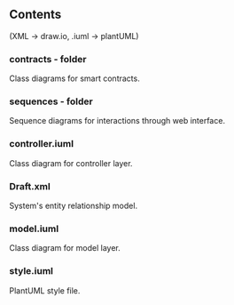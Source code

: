 ## Contents

(XML -> draw.io, .iuml -> plantUML)

### contracts - folder
Class diagrams for smart contracts.

### sequences - folder
Sequence diagrams for interactions through web interface.

### controller.iuml
Class diagram for controller layer.

### Draft.xml
System's entity relationship model.

### model.iuml
Class diagram for model layer.

### style.iuml
PlantUML style file.